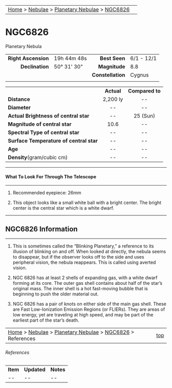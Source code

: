 <script src="/js/whatsup.js"></script>
<script type="text/javascript">
	var objectName ="NGC 6826"
	var objectDesc ="Planetary Nebula<br/>in the Constellation<br/>Cygnus"
	var objectImage="other"
</script>

|    |    |
|:---|---:|
|[Home](/notes/#object-notes) > [Nebulae](/notes/#nebulae) > [Planetary Nebulae](../!planetary-nebulae-info) > [NGC6826](#ngc6826)| <div id=whatsup></div> |

# NGC6826
Planetary Nebula

|   |   |   |   |
|--:|:--|--:|:--|
|**Right Ascension**|19h 44m 48s|**Best Seen**|6/1 - 12/1|
|**Declination**    |50&deg; 31' 30"|**Magnitude**|8.8|  
|  |  |**Constellation**|Cygnus|
|  |  |  |  |

|  |  |  |
|--|:--:|:--:|
|  |**Actual**|**Compared to**|
|**Distance**|2,200 ly|--|
|**Diameter**| -- | -- |
|**Actual Brightness of central star**|--| 25 (Sun) |
|**Magnitude of central star**|10.6|--|
|**Spectral Type of central star**|--|--|
|**Surface Temperature of central star**| -- | -- |
|**Age**| -- | -- |
|**Density**(gram/cubic cm)| -- | -- |

---
#### What To Look For Through The Telescope
---

1.	Recommended eyepiece: 26mm

2.	This object looks like a small white ball with a bright center.  The bright center is the central star which is a white dwarf.

---
## NGC6826 Information
---

1.	This is sometimes called the “Blinking Planetary,” a reference to its illusion of blinking on and off.  When looked at directly, the nebula seems to disappear, but if the observer looks off to the side and uses peripheral vision, the nebula reappears.  This is called using averted vision.
 
2.	NGC 6826 has at least 2 shells of expanding gas, with a white dwarf forming at its core.  The outer gas shell contains about half of the star’s original mass.  The inner shell is a hot fast-moving bubble that is beginning to push the older material out.

3.	NGC 6826 has a pair of knots on either side of the main gas shell. These are Fast Low-Ionization Emission Regions (or FLIERs).  They are areas of low energy, yet are traveling at high speed, and may be part of the earliest part of the star’s death.

|    |    |
|:---|---:|
|[Home](/notes/#object-notes) > [Nebulae](/notes/#nebulae) > [Planetary Nebulae](../!planetary-nebulae-info) > [NGC6826](#ngc6826) > References| [top](#ngc6826) |

###### References
|             |             |           |
|-------------|-------------|-----------|
| **Item**    | **Updated** | **Notes** |
| -- | -- | -- |
